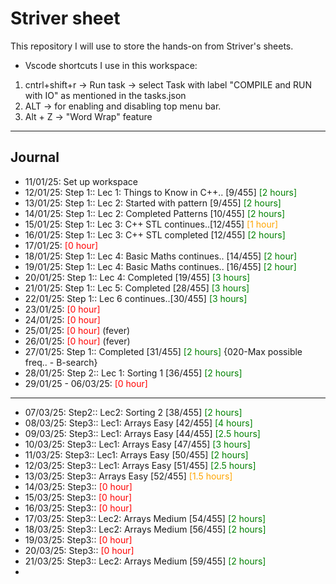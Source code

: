# Striver sheet
This repository I will use to store the hands-on from Striver's sheets.

- Vscode shortcuts I use in this workspace:
1. cntrl+shift+r -> Run task -> select Task with label "COMPILE and RUN with IO" as mentioned in the tasks.json
2. ALT -> for enabling and disabling top menu bar.
3. Alt + Z  -> "Word Wrap" feature


---
## Journal

- 11/01/25: Set up workspace
- 12/01/25: Step 1:: Lec 1: Things to Know in C++.. [9/455] <span style="color: green;">[2 hours]</span>
- 13/01/25: Step 1:: Lec 2: Started with pattern [9/455] <span style="color: green;">[2 hours]</span>
- 14/01/25: Step 1:: Lec 2: Completed Patterns  [10/455] <span style="color: green;">[2 hours]</span>
- 15/01/25: Step 1:: Lec 3: C++ STL continues..[12/455] <span style="color: orange;">[1 hour]</span>
- 16/01/25: Step 1:: Lec 3: C++ STL completed [12/455] <span style="color: green;">[2 hours]</span>
- 17/01/25: <span style="color: red;">[0 hour]</span>
- 18/01/25: Step 1:: Lec 4: Basic Maths continues.. [14/455] <span style="color: green;">[2 hour]</span>
- 19/01/25: Step 1:: Lec 4: Basic Maths continues.. [16/455] <span style="color: green;">[2 hour]</span>
- 20/01/25: Step 1:: Lec 4: Completed [19/455] <span style="color: green;">[3 hours]</span>
- 21/01/25: Step 1:: Lec 5: Completed [28/455] <span style="color: green;">[3 hours]</span>
- 22/01/25: Step 1:: Lec 6 continues..[30/455] <span style="color: green;">[3 hours]</span>
- 23/01/25: <span style="color: red;">[0 hour]</span>
- 24/01/25: <span style="color: red;">[0 hour]</span>
- 25/01/25: <span style="color: red;">[0 hour]</span> (fever)
- 26/01/25: <span style="color: red;">[0 hour]</span> (fever)
- 27/01/25: Step 1:: Completed [31/455] <span style="color: green;">[2 hours]</span> {020-Max possible freq.. - B-search}
- 28/01/25: Step 2:: Lec 1: Sorting 1 [36/455] <span style="color: green;">[2 hours]</span>
- 29/01/25 - 06/03/25: <span style="color: red;">[0 hour]</span> 

---

- 07/03/25: Step2:: Lec2: Sorting 2 [38/455] <span style="color: green;">[2 hours]</span>
- 08/03/25: Step3:: Lec1: Arrays Easy [42/455] <span style="color: green;">[4 hours]</span>
- 09/03/25: Step3:: Lec1: Arrays Easy [44/455] <span style="color: green;">[2.5 hours]</span>
- 10/03/25: Step3:: Lec1: Arrays Easy [47/455] <span style="color: green;">[3 hours]</span>
- 11/03/25: Step3:: Lec1: Arrays Easy [50/455] <span style="color: green;">[2 hours]</span>
- 12/03/25: Step3:: Lec1: Arrays Easy [51/455] <span style="color: green;">[2.5 hours]</span>
- 13/03/25: Step3:: Arrays Easy [52/455] <span style="color: orange;">[1.5 hours]</span> 
- 14/03/25: Step3:: <span style="color: red;">[0 hour]</span>
- 15/03/25: Step3:: <span style="color: red;">[0 hour]</span>
- 16/03/25: Step3:: <span style="color: red;">[0 hour]</span>
- 17/03/25: Step3:: Lec2: Arrays Medium [54/455] <span style="color: green;">[2 hours]</span>
- 18/03/25: Step3:: Lec2: Arrays Medium [56/455] <span style="color: green;">[2 hours]</span>
- 19/03/25: Step3:: <span style="color: red;">[0 hour]</span>
- 20/03/25: Step3:: <span style="color: red;">[0 hour]</span>
- 21/03/25: Step3:: Lec2: Arrays Medium [59/455] <span style="color: green;">[2 hours]</span>
- 

